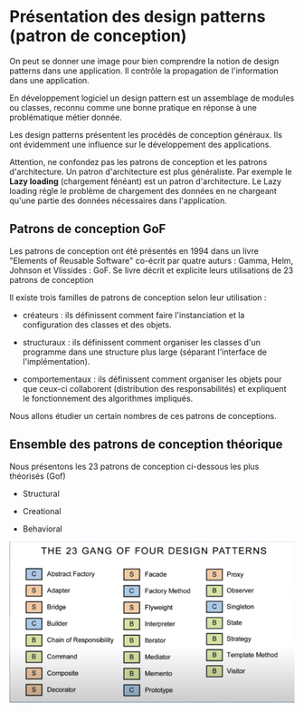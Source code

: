 # Présentation des design patterns (patron de conception)

On peut se donner une image pour bien comprendre la notion de design patterns dans une application. Il contrôle la propagation de l'information dans une application.

En développement logiciel un design pattern est un assemblage de modules ou classes, reconnu comme une bonne pratique en réponse à une problématique métier donnée.

Les design patterns présentent les procédés de conception généraux. Ils ont évidemment une influence sur le développement des applications.

Attention, ne confondez pas les patrons de conception et les patrons d'architecture. Un patron d'architecture est plus généraliste. Par exemple le **Lazy loading** (chargement fénéant) est un patron d'architecture. Le Lazy loading régle le problème de chargement des données en ne chargeant qu'une partie des données nécessaires dans l'application.

## Patrons de conception GoF

Les patrons de conception ont été présentés en 1994 dans un livre "Elements of Reusable Software" co-écrit par quatre auturs : Gamma, Helm, Johnson et Vlissides : GoF. Se livre décrit et explicite leurs utilisations de 23 patrons de conception

Il existe trois familles de patrons de conception selon leur utilisation :

- créateurs : ils définissent comment faire l'instanciation et la configuration des classes et des objets.

- structuraux : ils définissent comment organiser les classes d'un programme dans une structure plus large (séparant l'interface de l'implémentation).

- comportementaux : ils définissent comment organiser les objets pour que ceux-ci collaborent (distribution des responsabilités) et expliquent le fonctionnement des algorithmes impliqués.

Nous allons étudier un certain nombres de ces patrons de conceptions.

## Ensemble des patrons de conception théorique

Nous présentons les 23 patrons de conception ci-dessous les plus théorisés (Gof)

- Structural

- Creational

- Behavioral


![design_pattern](images/patterns.png)
